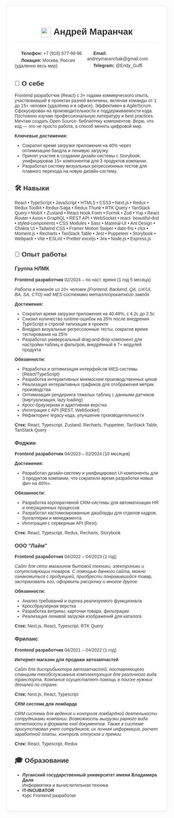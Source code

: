 <div style="background-color: white; padding: 25px; border-radius: 8px; border: 1px solid #eee; box-shadow: 0 2px 10px rgba(0,0,0,0.05); font-family: Arial, sans-serif; color: #333; max-width: 800px; margin: 0 auto;">

<h1 align="center" style="border-bottom: 2px solid #f5f5f5; padding-bottom: 15px; margin-bottom: 20px;">
  <img src="https://img.icons8.com/fluency/48/000000/resume.png" width="30" style="vertical-align: middle;"/>
  Андрей Маранчак
</h1>

<div style="display: flex; justify-content: space-between; margin-bottom: 20px; flex-wrap: wrap;">
  <div style="flex: 1; min-width: 200px;">
    <p style="margin: 5px 0;">
      <img src="https://img.icons8.com/ios-filled/16/555555/phone.png" width="16" style="vertical-align: middle;"/>
      <strong>Телефон:</strong> +7 (918) 577-98-96
    </p>
    <p style="margin: 5px 0;">
      <img src="https://img.icons8.com/ios-filled/16/555555/marker.png" width="16" style="vertical-align: middle;"/>
      <strong>Локация:</strong> Москва, Россия (удаленно весь мир)
    </p>
  </div>
  <div style="flex: 1; min-width: 200px;">
    <p style="margin: 5px 0;">
      <img src="https://img.icons8.com/ios-filled/16/555555/email.png" width="16" style="vertical-align: middle;"/>
      <strong>Email:</strong> andreymaranchak@gmail.com
    </p>
    <p style="margin: 5px 0;">
      <img src="https://img.icons8.com/ios-filled/16/555555/telegram-app.png" width="16" style="vertical-align: middle;"/>
      <strong>Telegram:</strong> @Endy_Guffi
    </p>
  </div>
</div>

## 🚀 О себе
Frontend разработчик (React) с 3+ годами коммерческого опыта, участвовавший в проектах разной величины, включая команды
от 1 до 15+ человек (удалённо и в офисе). Эффективен в Agile/Scrum. Сфокусирован на производительности и
поддерживаемости кода. Постоянно изучаю профессиональную литературу и best practices. Мечтаю создать Open Source-
библиотеку компонентов. Верю, что код — это не просто работа, а способ менять цифровой мир.

**Ключевые достижения:**
- Сократил время загрузки приложения на 40% через оптимизацию бандла и ленивую загрузку.
- Принял участие в создании дизайн-системы с Storybook, унифицировав 15+ компонентов для 3 продуктов компании.
- Разработал систему визуальных регрессионных тестов для плавного перехода на новую дизайн-систему.

## 🛠 Навыки
React • TypeScript • JavaScript • HTML5 • CSS3 • Next.js • Redux • Redux Toolkit • Redux-Saga • Redux Thunk • RTK Query • TanStack
Query • MobX • Zustand • React Hook Form • Formik • Zod • Yup • React Router • Axios • GraphQL • REST API • WebSocket • react-
beautiful-dnd • styled-components • CSS Modules • Sass • Material-UI • Ant Design • Chakra UI • Tailwind CSS • Framer Motion
Swiper • date-fns • clsx • Moment.js • Recharts • TanStack Table • Jest • Puppeteer • Storybook • Webpack • Vite • ESLint • Prettier
exceljs • Jira • Node.js • Express.js

## 💼 Опыт работы

### Группа НЛМК
**Frontend разработчик** 02/2024 – по наст. время (1 год 5 месяца)

_Работа в команде из 10+ человек (Frontend, Backend, QA, UX/UI, BA, SA, CTO) над MES-системами металлопрокатного завода_

**Достижения:**
- Сократил время загрузки приложения на 40.48%, с 4.2с до 2.5с
- Снизил количество runtime-ошибок на 35% после внедрения TypeScript и строгой типизации в проекте
- Внедрил визуальные регрессионные тесты, сократив время тестирования на 25%
- Разработал универсальный drag-and-drop компонент для настройки таблиц и фильтров, внедрённый в 7+ модулей продукта

**Обязанности:**
- Разработка и оптимизация интерфейсов MES-системы (React/TypeScript)
- Разработка интерактивных мнемосхем производственных цехов
- Реализация интерактивных графиков для отображения метрик производства
- Оптимизация рендеринга тяжелых таблиц с данными датчиков (виртуализация, lazy loading)
- Кросс-браузерная и адаптивная верстка
- Интеграция с API (REST, WebSocket)
- Рефакторинг legacy-кода, улучшение производительности

**Стек:** React, Typescript, Zustand, Recharts, Puppeteer, TanStack Table, TanStack Query

### Фоджин
**Frontend разработчик** 04/2023 – 02/2024 (10 месяцев) 

**Достижения:**
- Разработал дизайн-систему и унифицировал UI-компоненты для 3 продуктов компании, что сократило время разработки
новых фич на 40%».

**Обязанности:**
- Разработка корпоративной CRM-системы для автоматизации HR и операционных процессов
- Разработал кастомизированные дашборды для отделов кадров, бухгалтерии и менеджмента
- Интеграция с серверным API (Rest).

**Стек:** React, Typescript, Redux, Recharts, Storybook

### ООО "Лайм"
**Frontend разработчик** 04/2022 – 04/2023 (1 год)

_Сайт для сети магазинов бытовой техники, электроники и сопутствующих товаров. С помощью данного сайта, можно
ознакомиться с продукцией, приобрести понравившийся товар, застраховать его, оформить рассрочку и многое другое._

**Обязанности:**
- Анализ требований и оценка реализуемого функционала
- Кроссбраузерная верстка
- Разработка витрины, карточки товара, фильтрации
- Реализация ленивой загрузки изображений для каталога

**Стек:** Next.js, React, Typescript, RTK Query

### Фриланс
**Frontend разработчик** 04/2021 – 04/2022 (1 год)

**Интернет-магазин для продажи автозапчастей**

_Сайт для дистрибьютора автозапчастей, поставляющего станциям техобслуживания комплектующие для различного вида
транспорта. Компания осуществляет помощь в поиске нужных деталей по стране._

**Стек:** Next.js, React, Typescript

**CRM система для ломбарда**

_CRM система для ведения и контроля ломбардной деятельности сотрудниками компании. Возможность выгрузки разного вида
отчетности в формате exel документов.
Также в системе присутствовал учет сотрудников, их личная информация, расчет заработной платы, контроль отпусков и
премии._

**Стек:** React, Typescript, Redux

## 🎓 Образование
- **Луганский государственный университет имени Владимира Даля**  
  Информатика и вычислительная техника
- **IT-INCUBATOR**  
  Курс Frontend разработки

</div>
